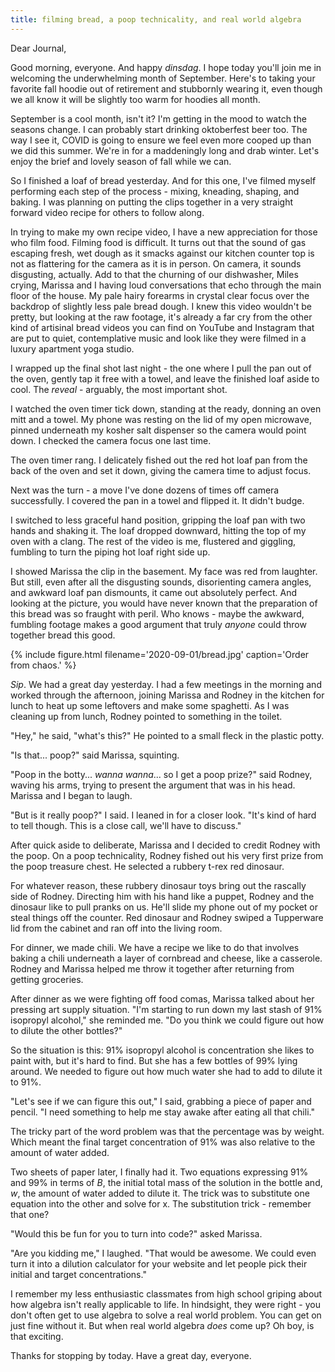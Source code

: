 ```yaml
---
title: filming bread, a poop technicality, and real world algebra
---
```


Dear Journal,

Good morning, everyone.  And happy _dinsdag_.  I hope today you'll
join me in welcoming the underwhelming month of September.  Here's to
taking your favorite fall hoodie out of retirement and stubbornly
wearing it, even though we all know it will be slightly too warm for
hoodies all month.

September is a cool month, isn't it?  I'm getting in the mood to watch
the seasons change.  I can probably start drinking oktoberfest beer
too.  The way I see it, COVID is going to ensure we feel even more
cooped up than we did this summer.  We're in for a maddeningly long
and drab winter.  Let's enjoy the brief and lovely season of fall
while we can.

So I finished a loaf of bread yesterday.  And for this one, I've
filmed myself performing each step of the process - mixing, kneading,
shaping, and baking.  I was planning on putting the clips together in
a very straight forward video recipe for others to follow along.

In trying to make my own recipe video, I have a new appreciation for
those who film food.  Filming food is difficult.  It turns out that
the sound of gas escaping fresh, wet dough as it smacks against our
kitchen counter top is not as flattering for the camera as it is in
person.  On camera, it sounds disgusting, actually.  Add to that the
churning of our dishwasher, Miles crying, Marissa and I having loud
conversations that echo through the main floor of the house.  My pale
hairy forearms in crystal clear focus over the backdrop of slightly
less pale bread dough.  I knew this video wouldn't be pretty, but
looking at the raw footage, it's already a far cry from the other kind
of artisinal bread videos you can find on YouTube and Instagram that
are put to quiet, contemplative music and look like they were filmed
in a luxury apartment yoga studio.

I wrapped up the final shot last night - the one where I pull the pan
out of the oven, gently tap it free with a towel, and leave the
finished loaf aside to cool.  The _reveal_ - arguably, the most
important shot.

I watched the oven timer tick down, standing at the ready, donning an
oven mitt and a towel.  My phone was resting on the lid of my open
microwave, pinned underneath my kosher salt dispenser so the camera
would point down.  I checked the camera focus one last time.

The oven timer rang.  I delicately fished out the red hot loaf pan
from the back of the oven and set it down, giving the camera time to
adjust focus.

Next was the turn - a move I've done dozens of times off camera
successfully.  I covered the pan in a towel and flipped it.  It didn't
budge.

I switched to less graceful hand position, gripping the loaf pan with
two hands and shaking it.  The loaf dropped downward, hitting the top
of my oven with a clang.  The rest of the video is me, flustered and
giggling, fumbling to turn the piping hot loaf right side up.

I showed Marissa the clip in the basement.  My face was red from
laughter.  But still, even after all the disgusting sounds,
disorienting camera angles, and awkward loaf pan dismounts, it came
out absolutely perfect.  And looking at the picture, you would have
never known that the preparation of this bread was so fraught with
peril.  Who knows - maybe the awkward, fumbling footage makes a good
argument that truly _anyone_ could throw together bread this good.

{% include figure.html filename='2020-09-01/bread.jpg' caption='Order from
chaos.' %}

_Sip_.  We had a great day yesterday.  I had a few meetings in the
morning and worked through the afternoon, joining Marissa and Rodney
in the kitchen for lunch to heat up some leftovers and make some
spaghetti.  As I was cleaning up from lunch, Rodney pointed to
something in the toilet.

"Hey," he said, "what's this?"  He pointed to a small fleck in the
plastic potty.

"Is that... poop?" said Marissa, squinting.

"Poop in the botty... _wanna wanna_... so I get a poop prize?" said
Rodney, waving his arms, trying to present the argument that was in
his head.  Marissa and I began to laugh.

"But is it really poop?" I said.  I leaned in for a closer look.
"It's kind of hard to tell though.  This is a close call, we'll have
to discuss."

After quick aside to deliberate, Marissa and I decided to credit
Rodney with the poop.  On a poop technicality, Rodney fished out his
very first prize from the poop treasure chest.  He selected a rubbery
t-rex red dinosaur.

For whatever reason, these rubbery dinosaur toys bring out the
rascally side of Rodney.  Directing him with his hand like a puppet,
Rodney and the dinosaur like to pull pranks on us.  He'll slide my
phone out of my pocket or steal things off the counter.  Red dinosaur
and Rodney swiped a Tupperware lid from the cabinet and ran off into
the living room.

For dinner, we made chili.  We have a recipe we like to do that
involves baking a chili underneath a layer of cornbread and cheese,
like a casserole.  Rodney and Marissa helped me throw it together
after returning from getting groceries.

After dinner as we were fighting off food comas, Marissa talked about
her pressing art supply situation.  "I'm starting to run down my last
stash of 91% isopropyl alcohol," she reminded me.  "Do you think we
could figure out how to dilute the other bottles?"

So the situation is this: 91% isopropyl alcohol is concentration she
likes to paint with, but it's hard to find.  But she has a few bottles
of 99% lying around.  We needed to figure out how much water she had
to add to dilute it to 91%.

"Let's see if we can figure this out," I said, grabbing a piece of
paper and pencil.  "I need something to help me stay awake after
eating all that chili."

The tricky part of the word problem was that the percentage was by
weight.  Which meant the final target concentration of 91% was also
relative to the amount of water added.

Two sheets of paper later, I finally had it.  Two equations expressing
91% and 99% in terms of _B_, the initial total mass of the solution in
the bottle and, _w_, the amount of water added to dilute it.  The
trick was to substitute one equation into the other and solve for x.
The substitution trick - remember that one?

"Would this be fun for you to turn into code?" asked Marissa.

"Are you kidding me," I laughed.  "That would be awesome.  We could
even turn it into a dilution calculator for your website and let
people pick their initial and target concentrations."

I remember my less enthusiastic classmates from high school griping
about how algebra isn't really applicable to life.  In hindsight, they
were right - you don't often get to use algebra to solve a real world
problem.  You can get on just fine without it.  But when real world
algebra _does_ come up?  Oh boy, is that exciting.

Thanks for stopping by today.  Have a great day, everyone.
